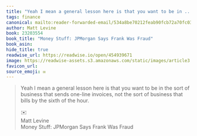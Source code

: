 ```yaml
---
title: "Yeah I mean a general lesson here is that you want to be in ..."
tags: finance
canonical: mailto:reader-forwarded-email/534a8be70212feab90fcb72a70fc03c0
author: Matt Levine
book: 23203554
book_title: "Money Stuff: JPMorgan Says Frank Was Fraud"
book_asin: 
hide_title: true
readwise_url: https://readwise.io/open/454939671
image: https://readwise-assets.s3.amazonaws.com/static/images/article3.5c705a01b476.png
favicon_url: 
source_emoji: ✉️
---
```


> Yeah I mean a general lesson here is that you want to be in the sort of business that sends one-line invoices, not the sort of business that bills by the sixth of the hour.
> <div class="quoteback-footer"><div class="quoteback-avatar"><span class="mini-emoji"> ✉️</span></div><div class="quoteback-metadata"><div class="metadata-inner"><span style="display:none">FROM:</span><div aria-label="Matt Levine" class="quoteback-author"> Matt Levine</div><div aria-label="Money Stuff: JPMorgan Says Frank Was Fraud" class="quoteback-title"> Money Stuff: JPMorgan Says Frank Was Fraud</div></div></div></div>